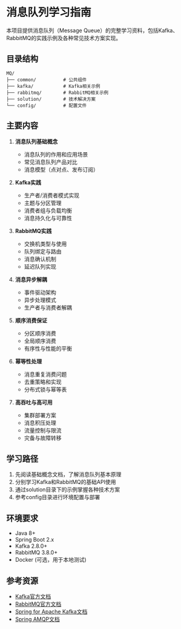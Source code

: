 # 消息队列学习指南

本项目提供消息队列（Message Queue）的完整学习资料，包括Kafka、RabbitMQ的实践示例及各种常见技术方案实现。

## 目录结构

```
MQ/
├── common/          # 公共组件
├── kafka/           # Kafka相关示例
├── rabbitmq/        # RabbitMQ相关示例
├── solution/        # 技术解决方案
└── config/          # 配置文件
```

## 主要内容

1. **消息队列基础概念**
   - 消息队列的作用和应用场景
   - 常见消息队列产品对比
   - 消息模型（点对点、发布订阅）

2. **Kafka实践**
   - 生产者/消费者模式实现
   - 主题与分区管理
   - 消费者组与负载均衡
   - 消息持久化与可靠性

3. **RabbitMQ实践**
   - 交换机类型与使用
   - 队列绑定与路由
   - 消息确认机制
   - 延迟队列实现

4. **消息异步解耦**
   - 事件驱动架构
   - 异步处理模式
   - 生产者与消费者解耦

5. **顺序消费保证**
   - 分区顺序消费
   - 全局顺序消费
   - 有序性与性能的平衡

6. **幂等性处理**
   - 消息重复消费问题
   - 去重策略和实现
   - 分布式锁与幂等表

7. **高吞吐与高可用**
   - 集群部署方案
   - 消息积压处理
   - 流量控制与限流
   - 灾备与故障转移

## 学习路径

1. 先阅读基础概念文档，了解消息队列基本原理
2. 分别学习Kafka和RabbitMQ的基础API使用
3. 通过solution目录下的示例掌握各种技术方案
4. 参考config目录进行环境配置与部署

## 环境要求

- Java 8+
- Spring Boot 2.x
- Kafka 2.8.0+
- RabbitMQ 3.8.0+
- Docker (可选，用于本地测试)

## 参考资源

- [Kafka官方文档](https://kafka.apache.org/documentation/)
- [RabbitMQ官方文档](https://www.rabbitmq.com/documentation.html)
- [Spring for Apache Kafka文档](https://docs.spring.io/spring-kafka/reference/html/)
- [Spring AMQP文档](https://docs.spring.io/spring-amqp/reference/html/) 